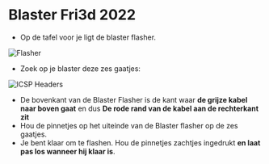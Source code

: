 # Blaster Fri3d 2022

- Op de tafel voor je ligt de blaster flasher.

![Flasher](/boards/blaster/flasher.webp)

- Zoek op je blaster deze zes gaatjes:

![ICSP Headers](/boards/blaster/icsp.webp)

- De bovenkant van de Blaster Flasher is de kant waar **de grijze kabel naar boven gaat** en dus **De rode rand van de kabel aan de rechterkant zit**
- Hou de pinnetjes op het uiteinde van de Blaster flasher op de zes gaatjes.
- Je bent klaar om te flashen. Hou de pinnetjes zachtjes ingedrukt **en laat pas los wanneer hij klaar is**.
